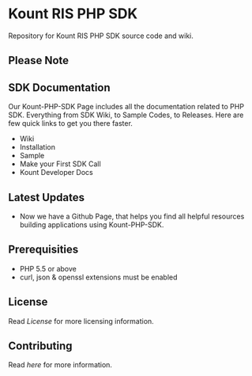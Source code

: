 # Kount RIS PHP SDK 
Repository for Kount RIS PHP SDK source code and wiki.

## Please Note

## SDK Documentation
Our Kount-PHP-SDK Page includes all the documentation related to PHP SDK. Everything from SDK Wiki, to Sample Codes, to Releases. Here are few quick links to get you there faster.
* Wiki
* Installation
* Sample
* Make your First SDK Call
* Kount Developer Docs

## Latest Updates
* Now we have a Github Page, that helps you find all helpful resources building applications using Kount-PHP-SDK.

## Prerequisities
* PHP 5.5 or above
* curl, json & openssl extensions must be enabled

## License
Read *License* for more licensing information.

## Contributing
Read *here* for more information.

